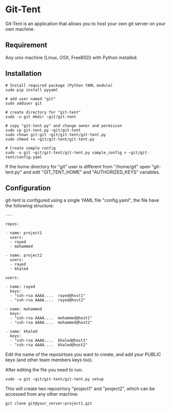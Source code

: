 # Git-Tent

Git-Tent is an application that allows you to host your own git server on your own machine. 

## Requirement 

Any unix machine (Linux, OSX, FreeBSD) with Python installed.

## Installation

	# Install required package (Python YAML module)
	sudo pip install pyyaml

	# add user named "git"
	sudo adduser git

	# create directory for "git-tent"
	sudo -u git mkdir ~git/git-tent

	# copy "git-tent.py" and change owner and permision
	sudo cp git-tent.py ~git/git-tent
	sudo chown git:git ~git/git-tent/git-tent.py
	sudo chmod +x ~git/git-tent/git-tent.py

	# Create sample config
	sudo -u git ~git/git-tent/git-tent.py sample_config > ~git/git-tent/config.yaml
	
If 	the home directory for "git" user is different from "/home/git" open "git-tent.py" and edit "GIT_TENT_HOME" and "AUTHORIZED_KEYS" variables.

## Configuration

git-tent is configured using a single YAML file "config.yaml", the file have the following structure:

	---

	repos:

	- name: project1
	  users:
	  - rayed
	  - mohammed

	- name: project2
	  users:
	  - rayed
	  - khaled

	users:

	- name: rayed
	  keys:
	  - "ssh-rsa AAAA....  rayed@host1"
	  - "ssh-rsa AAAA....  rayed@host2"

	- name: mohammed
	  keys:
	  - "ssh-rsa AAAA....  mohammed@host1"
	  - "ssh-rsa AAAA....  mohammed@host2"

	- name: khaled
	  keys:
	  - "ssh-rsa AAAA....  khaled@host1"
	  - "ssh-rsa AAAA....  khaled@host2"


Edit the name of the reposirtoes you want to create, and add your PUBLIC keys (and other team members keys too).

After editing the file you need to run:

	sudo -u git ~git/git-tent/git-tent.py setup
	
This will create two reposirtory "project1" and "project2", which can be accessed from any other machine:

	git clone git@your_server:project1.git
	


